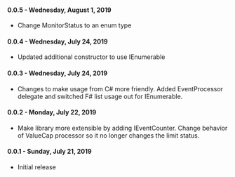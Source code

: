 #### 0.0.5 - Wednesday, August 1, 2019
* Change MonitorStatus to an enum type

#### 0.0.4 - Wednesday, July 24, 2019
* Updated additional constructor to use IEnumerable

#### 0.0.3 - Wednesday, July 24, 2019
* Changes to make usage from C# more friendly. Added EventProcessor delegate and switched F# list usage out for IEnumerable.

#### 0.0.2 - Monday, July 22, 2019
* Make library more extensible by adding IEventCounter. Change behavior of ValueCap processor so it no longer changes the limit status.

#### 0.0.1 - Sunday, July 21, 2019
* Initial release
